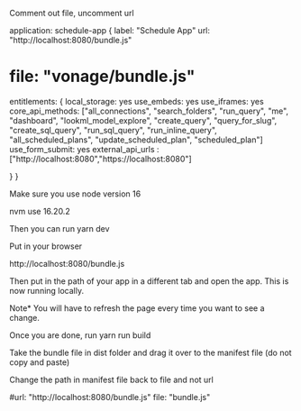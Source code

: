Comment out file, uncomment url

application: schedule-app {
  label: "Schedule App"
  url: "http://localhost:8080/bundle.js"
 # file: "vonage/bundle.js"
  entitlements: {
    local_storage: yes
    use_embeds: yes
    use_iframes: yes
    core_api_methods: ["all_connections", "search_folders", "run_query", "me", "dashboard", "lookml_model_explore", "create_query",
      "query_for_slug", "create_sql_query", "run_sql_query", "run_inline_query", "all_scheduled_plans", "update_scheduled_plan", "scheduled_plan"]
    use_form_submit: yes
    external_api_urls : ["http://localhost:8080","https://localhost:8080"]

  }
}


Make sure you use node version 16

nvm use 16.20.2

Then you can run yarn dev

Put in your browser

http://localhost:8080/bundle.js



Then put in the path of your app in a different tab and open the app. This is now running locally.

Note*  You will have to refresh the page every time you want to see a change.

Once you are done, run yarn run build

Take the bundle file in dist folder and drag it over to the manifest file (do not copy and paste)


Change the path in manifest file back to file and not url

  #url: "http://localhost:8080/bundle.js"
   file: "bundle.js"

